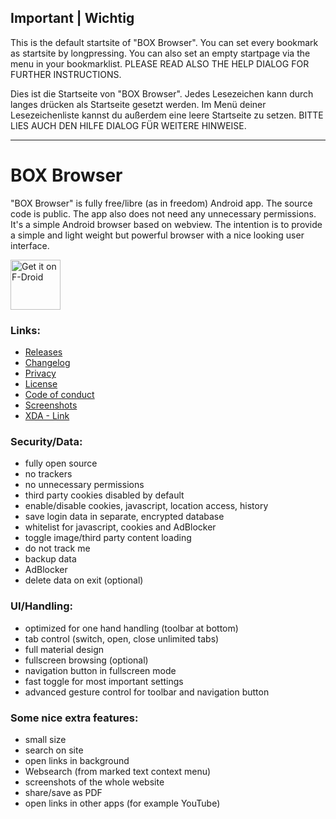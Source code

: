 ## Important | Wichtig

This is the default startsite of "BOX Browser". You can set every bookmark as startsite by longpressing. You can also set an empty
startpage via the menu in your bookmarklist. PLEASE READ ALSO THE HELP DIALOG FOR FURTHER INSTRUCTIONS.

Dies ist die Startseite von "BOX Browser". Jedes Lesezeichen kann durch langes drücken als Startseite gesetzt werden. Im Menü
deiner Lesezeichenliste kannst du außerdem eine leere Startseite zu setzen. BITTE LIES AUCH DEN HILFE DIALOG FÜR WEITERE HINWEISE.

--------

# BOX Browser

"BOX Browser" is fully free/libre (as in freedom) Android app. The source code is public. The app also does not need any unnecessary
permissions. It's a simple Android browser based on webview. The intention is to provide a simple and light weight but powerful
browser with a nice looking user interface.

<a href="https://f-droid.org/packages/openhoangnc.browser/" target="_blank">
<img src="https://f-droid.org/badge/get-it-on.png" alt="Get it on F-Droid" height="80"/></a>


### Links:
- [Releases](https://github.com/scoute-dich/browser/releases)
- [Changelog](https://github.com/scoute-dich/browser/blob/master/CHANGELOG.md)
- [Privacy](https://github.com/scoute-dich/browser/blob/master/PRIVACY.md)
- [License](https://github.com/scoute-dich/browser/blob/master/LICENSE.md)
- [Code of conduct](https://github.com/scoute-dich/browser/blob/master/CODE_OF_CONDUCT.md)
- [Screenshots](https://github.com/scoute-dich/browser/blob/master/SCREENSHOTS.md)
- [XDA - Link](http://forum.xda-developers.com/android/apps-games/app-browser-t3500091)


### Security/Data:

- fully open source
- no trackers
- no unnecessary permissions
- third party cookies disabled by default
- enable/disable cookies, javascript, location access, history
- save login data in separate, encrypted database
- whitelist for javascript, cookies and AdBlocker
- toggle image/third party content loading
- do not track me
- backup data
- AdBlocker
- delete data on exit (optional)


### UI/Handling:

- optimized for one hand handling (toolbar at bottom)
- tab control (switch, open, close unlimited tabs)
- full material design
- fullscreen browsing (optional)
- navigation button in fullscreen mode
- fast toggle for most important settings
- advanced gesture control for toolbar and navigation button


### Some nice extra features:

- small size
- search on site
- open links in background
- Websearch (from marked text context menu)
- screenshots of the whole website
- share/save as PDF
- open links in other apps (for example YouTube)